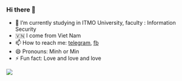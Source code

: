 ### Hi there 👋

<!--
- 🔭 I’m currently working on ...
- 🌱 I’m currently learning ...
- 👯 I’m looking to collaborate on ...
- 🤔 I’m looking for help with ...
- 💬 Ask me about ...
-->

- 🔭 I’m currently studying in ITMO University, faculty : Information Security
- 🇻🇳 I come from Viet Nam
- 📫 How to reach me: [telegram], [fb]
- 😄 Pronouns: Minh or Min
- ⚡ Fun fact: Love and love and love

<a href="https://github.com/antonkomarev/github-profile-views-counter">
    <img src="https://komarev.com/ghpvc/?username=toniminh161200">
</a>

[telegram]: https://t.me/toni_minh1612
[fb]: https://www.facebook.com/toniminhh1612/

